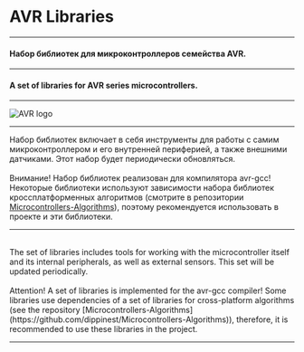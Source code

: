   # AVR Libraries
___

#### Набор библиотек для микроконтроллеров семейства AVR.

___

#### A set of libraries for AVR series microcontrollers.

___

<img src="/resources/logo.jpg" alt="AVR logo"/>

___

Набор библиотек включает в себя инструменты для работы с самим микроконтроллером и его внутренней периферией, а также внешними датчиками. Этот набор будет периодически обновляться.
<br>
<br>
Внимание! Набор библиотек реализован для компилятора avr-gcc! Некоторые библиотеки используют зависимости набора библиотек кроссплатформенных алгоритмов (смотрите в репозитории [Microcontrollers-Algorithms](https://github.com/dippinest/Microcontrollers-Algorithms)), поэтому рекомендуется использовать в проекте и эти библиотеки.
<br>
___
<br>
The set of libraries includes tools for working with the microcontroller itself and its internal peripherals, as well as external sensors. This set will be updated periodically.
<br>
<br>
Attention! A set of libraries is implemented for the avr-gcc compiler! Some libraries use dependencies of a set of libraries for cross-platform algorithms (see the repository [Microcontrollers-Algorithms](https://github.com/dippinest/Microcontrollers-Algorithms)), therefore, it is recommended to use these libraries in the project.

___
